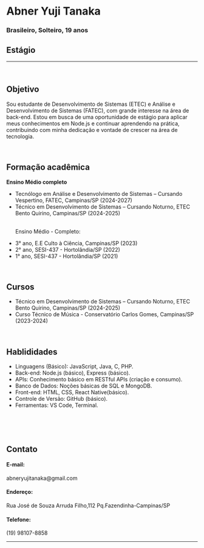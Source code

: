 <!DOCTYPE html>
<html lang="en">
<head>
    <meta charset="UTF-8">
    <meta name="viewport" content="width=device-width, initial-scale=1.0">
    <link rel="stylesheet" href="style.css">
</head>
<body>
    <div>  
         <h1><Strong>Abner Yuji Tanaka</Strong></h1>
         <h3>Brasileiro, Solteiro, 19 anos</h3>
         <h2><strong>Estágio</strong></h2>
        <hr class="linha">
         <br>
         <h2><Strong>Objetivo</Strong></h2>
         <p>
            Sou estudante de Desenvolvimento de Sistemas (ETEC) e Análise e
            Desenvolvimento de Sistemas (FATEC), com grande interesse na área
            de back-end. Estou em busca de uma oportunidade de estágio para
            aplicar meus conhecimentos em Node.js e continuar aprendendo na
            prática, contribuindo com minha dedicação e vontade de crescer na
            área de tecnologia.
         </p>
        <br>
         <h2><strong>Formação acadêmica</strong></h2>
         <tittle><strong>Ensino Médio completo</strong></tittle>
           <ul>
               <li>Tecnólogo em Análise e Desenvolvimento de Sistemas – Cursando Vespertino, FATEC, Campinas/SP (2024-2027)</li>
               <li>Técnico em Desenvolvimento de Sistemas – Cursando Noturno, ETEC Bento Quirino, Campinas/SP (2024-2025)</li>
                <br>
               <p>Ensino Médio - Completo:</p>
                  <li>3° ano, E.E Culto à Ciência, Campinas/SP (2023)</li>
                  <li>2° ano, SESI-437 - Hortolândia/SP (2022)</li>
                  <li>1° ano, SESI-437 - Hortolândia/SP (2021)</li>
           </ul>
            <br>
            <h2>Cursos</h2>
            <ul>
              <li>Técnico em Desenvolvimento de Sistemas – Cursando Noturno, ETEC Bento Quirino, Campinas/SP (2024-2025)</li>
              <li>Curso Técnico de Música - Conservatório Carlos Gomes, Campinas/SP (2023-2024)</li>
            </ul>
            <br>
            <h2>Hablididades</h2>
            <ul>
                <li>Linguagens (Básico): JavaScript, Java, C, PHP.</li>
                <li>Back-end: Node.js (básico), Express (básico).</li>
                <li>APIs: Conhecimento básico em RESTful APIs (criação e consumo).</li>
                <li>Banco de Dados: Noções básicas de SQL e MongoDB.</li>
                <li>Front-end: HTML, CSS, React Native(básico).</li>
                <li>Controle de Versão: GitHub (básico).</li>
                <li>Ferramentas: VS Code, Terminal.</li>
            </ul>
    </div>
    <div class="divisoria">
        <br><br><br>
        <h2 class="informações"><strong>Contato</strong></h2>
        <h4 class="informações">E-mail:</h4>
        <p class="parágrafo">abneryujitanaka@gmail.com</p>
        <h4 class="informações">Endereço:</h4>
        <p class="parágrafo">Rua José de Souza Arruda Filho,112 Pq.Fazendinha-Campinas/SP</p>
        <h4 class="informações">Telefone:</h4>
        <p class="parágrafo">(19) 98107-8858</p>
        <hr class="linha-2">
    </div>
</body>
</html>
